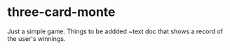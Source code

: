 # three-card-monte
Just a simple game.
Things to be addded
~text doc that shows a record of the user's winnings.
